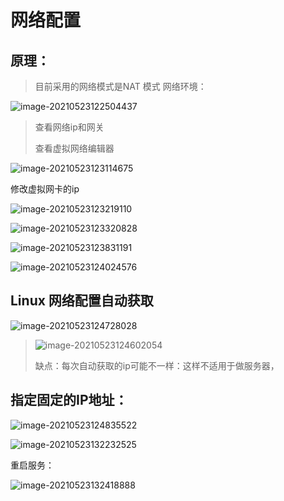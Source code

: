 # 网络配置

## 原理：



> 目前采用的网络模式是NAT 模式  网络环境：

![image-20210523122504437](https://gitee.com/xu_guo_dong/images/raw/master/img/image-20210523122504437.png)

> 查看网络ip和网关
>
> 查看虚拟网络编辑器

![image-20210523123114675](https://gitee.com/xu_guo_dong/images/raw/master/img/image-20210523123114675.png)

修改虚拟网卡的ip

![image-20210523123219110](https://gitee.com/xu_guo_dong/images/raw/master/img/image-20210523123219110.png)

![image-20210523123320828](https://gitee.com/xu_guo_dong/images/raw/master/img/image-20210523123320828.png)

![image-20210523123831191](https://gitee.com/xu_guo_dong/images/raw/master/img/image-20210523123831191.png)

![image-20210523124024576](https://gitee.com/xu_guo_dong/images/raw/master/img/image-20210523124024576.png)

## Linux 网络配置自动获取

![image-20210523124728028](https://gitee.com/xu_guo_dong/images/raw/master/img/image-20210523124728028.png)

> ![image-20210523124602054](https://gitee.com/xu_guo_dong/images/raw/master/img/image-20210523124602054.png)
>
> 缺点：每次自动获取的ip可能不一样：这样不适用于做服务器，

## 指定固定的IP地址：

![image-20210523124835522](https://gitee.com/xu_guo_dong/images/raw/master/img/image-20210523124835522.png)

![image-20210523132232525](https://gitee.com/xu_guo_dong/images/raw/master/img/image-20210523132232525.png)

重启服务：

![image-20210523132418888](https://gitee.com/xu_guo_dong/images/raw/master/img/image-20210523132418888.png)